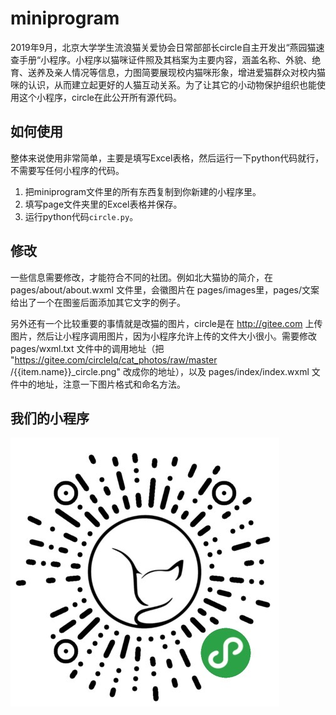 # miniprogram

2019年9月，北京大学学生流浪猫关爱协会日常部部长circle自主开发出“燕园猫速查手册“小程序。小程序以猫咪证件照及其档案为主要内容，涵盖名称、外貌、绝育、送养及亲人情况等信息，力图简要展现校内猫咪形象，增进爱猫群众对校内猫咪的认识，从而建立起更好的人猫互动关系。为了让其它的小动物保护组织也能使用这个小程序，circle在此公开所有源代码。

## 如何使用

整体来说使用非常简单，主要是填写Excel表格，然后运行一下python代码就行，不需要写任何小程序的代码。

1. 把miniprogram文件里的所有东西复制到你新建的小程序里。
2. 填写page文件夹里的Excel表格并保存。
3. 运行python代码`circle.py`。

## 修改

一些信息需要修改，才能符合不同的社团。例如北大猫协的简介，在 pages/about/about.wxml 文件里，会徽图片在 pages/images里，pages/文案 给出了一个在图鉴后面添加其它文字的例子。

另外还有一个比较重要的事情就是改猫的图片，circle是在 http://gitee.com 上传图片，然后让小程序调用图片，因为小程序允许上传的文件大小很小。需要修改pages/wxml.txt 文件中的调用地址（把 "https://gitee.com/circlelq/cat_photos/raw/master /{{item.name}}_circle.png" 改成你的地址），以及 pages/index/index.wxml 文件中的地址，注意一下图片格式和命名方法。

## 我们的小程序

![image](小程序.JPG)
